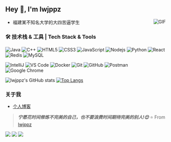 ## Hey 👋, I'm lwjppz

<img align="right" alt="GIF" src="https://raw.githubusercontent.com/JoeyBling/JoeyBling/master/pic/pusheencode.gif" />

- 福建某不知名大学的大四苦逼学生

### 🛠 技术栈 & 工具 | Tech Stack & Tools
![Java](https://img.shields.io/badge/-java-E34A86?style=flat-square&logo=java)
![C++](https://img.shields.io/badge/-C++-00599C?style=flat-square&logo=c)
![HTML5](https://img.shields.io/badge/-HTML5-E34F26?style=flat-square&logo=html5&logoColor=white)
![CSS3](https://img.shields.io/badge/-CSS3-1572B6?style=flat-square&logo=css3)
![JavaScript](https://img.shields.io/badge/-JavaScript-black?style=flat-square&logo=javascript)
![Nodejs](https://img.shields.io/badge/-Nodejs-black?style=flat-square&logo=Node.js)
![Python](https://img.shields.io/badge/-Python-black?style=flat-square&logo=Python)
![React](https://img.shields.io/badge/-React-black?style=flat-square&logo=react)
![Redis](https://img.shields.io/badge/-Redis-black?style=flat-square&logo=Redis)
![MySQL](https://img.shields.io/badge/-MySQL-black?style=flat-square&logo=mysql)

![IntelliJ](https://img.shields.io/badge/-IntelliJ%20IDEA-black?style=flat-square&logo=jetbrains)
![VS Code](https://img.shields.io/badge/-VS%20Code-007ACC?style=flat-square&logo=visual-studio-code)
![Docker](https://img.shields.io/badge/-Docker-black?style=flat-square&logo=docker)
![Git](https://img.shields.io/badge/-Git-black?style=flat-square&logo=git)
![GitHub](https://img.shields.io/badge/-GitHub-181717?style=flat-square&logo=github)
![Postman](https://img.shields.io/badge/Postman-black?style=flat-square&logo=postman)
![Google Chrome](https://img.shields.io/badge/Chrome-black?style=flat-square&logo=google-chrome)


![lwjppz's GitHub stats](https://github-readme-stats.vercel.app/api?username=Bursteretion&count_private=true&show_icons=true&theme=cobalt&include_all_commits=true)
[![Top Langs](https://github-readme-stats.vercel.app/api/top-langs/?username=Bursteretion&hide=javascript,html&layout=compact)](https://github.com/anuraghazra/github-readme-stats)


### 关于我
- [个人博客](https://www.lwjppz.cn/)

> ***宁愿花时间修炼不完美的自己，也不要浪费时间期待完美的别人!😊***
⭐️ From [lwjppz](https://github.com/Bursteretion)

![](https://visitor-badge.glitch.me/badge?page_id=CasterWx.readme)
![](https://img.shields.io/badge/-Nintendo%20Switch-e60012?style=flat-square&logo=nintendo%20switch&logoColor=ffffff)
[![](https://img.shields.io/badge/Steam-171a21?style=flat-square&logo=steam&logoColor=ffffff)](https://steamcommunity.com/id/antzuhl)

